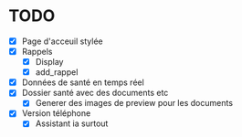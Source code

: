 # TODO

- [x] Page d'acceuil stylée
- [x] Rappels
  - [x] Display
  - [x] add_rappel
- [x] Données de santé en temps réel
- [x] Dossier santé avec des documents etc
  - [x] Generer des images de preview pour les documents
- [x] Version téléphone
  - [x] Assistant ia surtout
